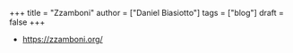 +++
title = "Zzamboni"
author = ["Daniel Biasiotto"]
tags = ["blog"]
draft = false
+++

-   <https://zzamboni.org/>